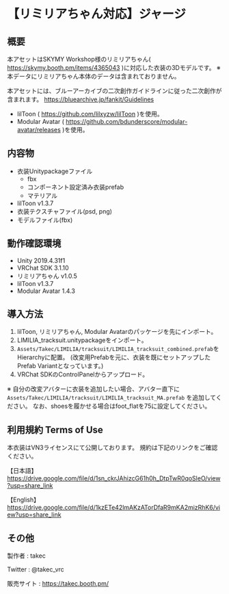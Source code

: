 # 【リミリアちゃん対応】ジャージ

## 概要
本アセットはSKYMY Workshop様のリミリアちゃん( https://skymy.booth.pm/items/4365043 )に対応した衣装の3Dモデルです。
※本データにリミリアちゃん本体のデータは含まれておりません。

本アセットには、ブルーアーカイブの二次創作ガイドラインに従った二次創作が含まれます。
https://bluearchive.jp/fankit/Guidelines

* lilToon ( https://github.com/lilxyzw/lilToon )を使用。
* Modular Avatar ( https://github.com/bdunderscore/modular-avatar/releases )を使用。

## 内容物
* 衣装Unitypackageファイル
  * fbx
  * コンポーネント設定済み衣装prefab
  * マテリアル
* lilToon v1.3.7
* 衣装テクスチャファイル(psd, png)
* モデルファイル(fbx)

## 動作確認環境
* Unity 2019.4.31f1
* VRChat SDK 3.1.10
* リミリアちゃん v1.0.5
* lilToon v1.3.7
* Modular Avatar 1.4.3

## 導入方法
1. lilToon, リミリアちゃん, Modular Avatarのパッケージを先にインポート。
2. LIMILIA_tracksuit.unitypackageをインポート。
3. `Assets/Takec/LIMILIA/tracksuit/LIMILIA_tracksuit_combined.prefab`をHierarchyに配置。
   (改変用Prefabを元に、衣装を既にセットアップしたPrefab Variantとなっています。)
4. VRChat SDKのControlPanelからアップロード。

※ 自分の改変アバターに衣装を追加したい場合、アバター直下に `Assets/Takec/LIMILIA/tracksuit/LIMILIA_tracksuit_MA.prefab` を追加してください。
なお、shoesを履かせる場合はfoot_flatを75に設定してください。

## 利用規約 Terms of Use
本衣装はVN3ライセンスにて公開しております。
規約は下記のリンクをご確認ください。

【日本語】
https://drive.google.com/file/d/1sn_ckrJAhizcG61h0h_DtpTwR0qoSleO/view?usp=share_link

【English】
https://drive.google.com/file/d/1kzETe42lmAKzATorDfaR9mKA2mizRhK6/view?usp=share_link

## その他
製作者
: takec

Twitter
: @takec_vrc

販売サイト
: https://takec.booth.pm/